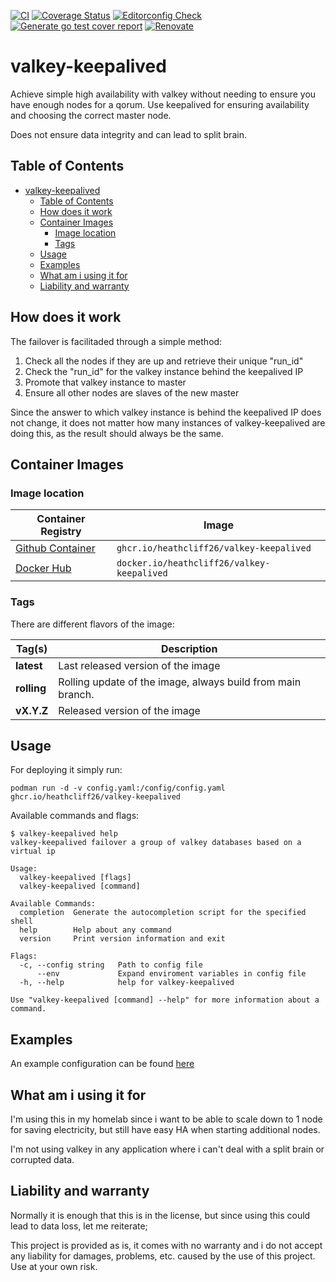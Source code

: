 [![CI](https://github.com/heathcliff26/valkey-keepalived/actions/workflows/ci.yaml/badge.svg?event=push)](https://github.com/heathcliff26/valkey-keepalived/actions/workflows/ci.yaml)
[![Coverage Status](https://coveralls.io/repos/github/heathcliff26/valkey-keepalived/badge.svg)](https://coveralls.io/github/heathcliff26/valkey-keepalived)
[![Editorconfig Check](https://github.com/heathcliff26/valkey-keepalived/actions/workflows/editorconfig-check.yaml/badge.svg?event=push)](https://github.com/heathcliff26/valkey-keepalived/actions/workflows/editorconfig-check.yaml)
[![Generate go test cover report](https://github.com/heathcliff26/valkey-keepalived/actions/workflows/go-testcover-report.yaml/badge.svg)](https://github.com/heathcliff26/valkey-keepalived/actions/workflows/go-testcover-report.yaml)
[![Renovate](https://github.com/heathcliff26/valkey-keepalived/actions/workflows/renovate.yaml/badge.svg)](https://github.com/heathcliff26/valkey-keepalived/actions/workflows/renovate.yaml)

# valkey-keepalived

Achieve simple high availability with valkey without needing to ensure you have enough nodes for a qorum. Use keepalived for ensuring availability and choosing the correct master node.

Does not ensure data integrity and can lead to split brain.

## Table of Contents

- [valkey-keepalived](#valkey-keepalived)
  - [Table of Contents](#table-of-contents)
  - [How does it work](#how-does-it-work)
  - [Container Images](#container-images)
    - [Image location](#image-location)
    - [Tags](#tags)
  - [Usage](#usage)
  - [Examples](#examples)
  - [What am i using it for](#what-am-i-using-it-for)
  - [Liability and warranty](#liability-and-warranty)

## How does it work

The failover is facilitaded through a simple method:
1. Check all the nodes if they are up and retrieve their unique "run_id"
2. Check the "run_id" for the valkey instance behind the keepalived IP
3. Promote that valkey instance to master
4. Ensure all other nodes are slaves of the new master

Since the answer to which valkey instance is behind the keepalived IP does not change, it does not matter how many instances of valkey-keepalived are doing this, as the result should always be the same.

## Container Images

### Image location

| Container Registry                                                                             | Image                              |
| ---------------------------------------------------------------------------------------------- | ---------------------------------- |
| [Github Container](https://github.com/users/heathcliff26/packages/container/package/valkey-keepalived) | `ghcr.io/heathcliff26/valkey-keepalived`   |
| [Docker Hub](https://hub.docker.com/r/heathcliff26/valkey-keepalived)                  | `docker.io/heathcliff26/valkey-keepalived` |

### Tags

There are different flavors of the image:

| Tag(s)      | Description                                                 |
| ----------- | ----------------------------------------------------------- |
| **latest**  | Last released version of the image                          |
| **rolling** | Rolling update of the image, always build from main branch. |
| **vX.Y.Z**  | Released version of the image                               |

## Usage

For deploying it simply run:
```
podman run -d -v config.yaml:/config/config.yaml ghcr.io/heathcliff26/valkey-keepalived
```

Available commands and flags:
```
$ valkey-keepalived help
valkey-keepalived failover a group of valkey databases based on a virtual ip

Usage:
  valkey-keepalived [flags]
  valkey-keepalived [command]

Available Commands:
  completion  Generate the autocompletion script for the specified shell
  help        Help about any command
  version     Print version information and exit

Flags:
  -c, --config string   Path to config file
      --env             Expand enviroment variables in config file
  -h, --help            help for valkey-keepalived

Use "valkey-keepalived [command] --help" for more information about a command.
```

## Examples

An example configuration can be found [here](examples/config.yaml)

## What am i using it for

I'm using this in my homelab since i want to be able to scale down to 1 node for saving electricity, but still have easy HA when starting additional nodes.

I'm not using valkey in any application where i can't deal with a split brain or corrupted data.

## Liability and warranty

Normally it is enough that this is in the license, but since using this could lead to data loss, let me reiterate;

This project is provided as is, it comes with no warranty and i do not accept any liability for damages, problems, etc. caused by the use of this project. Use at your own risk.
